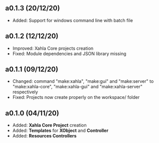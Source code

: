 ## a0.1.3 (20/12/20)
- Added: Support for windows command line with batch file

## a0.1.2 (12/12/20)
- Improved: Xahla Core projects creation
- Fixed: Module dependencies and JSON library missing

## a0.1.1 (09/12/20)
- Changed: command "make:xahla", "make:gui" and "make:server" to "make:xahla-core", "make:xahla-gui" and "make:xahla-server" respectively
- Fixed: Projects now create properly on the workspace/ folder

## a0.1.0 (04/11/20)
- Added: **Xahla Core Project** creation
- Added: **Templates** for **XObject** and **Controller**
- Added: **Resources Controllers**